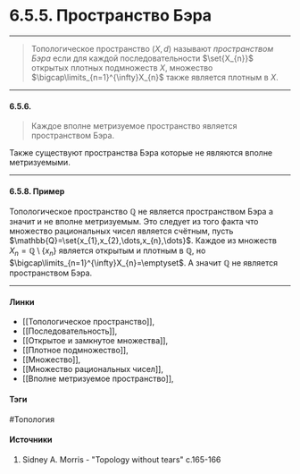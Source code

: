 # 6.5.5. Пространство Бэра
***
>Топологическое пространство $(X,d)$ называют *пространством Бэра* если для каждой последовательности $\set{X_{n}}$ открытых плотных подмножеств $X$, множество $\bigcap\limits_{n=1}^{\infty}X_{n}$ также является плотным в $X$.
***
#### 6.5.6. 
>Каждое вполне метризуемое пространство является пространством Бэра.

Также существуют пространства Бэра которые не являются вполне метризуемыми.
***
#### 6.5.8. Пример
Топологическое пространство $\mathbb{Q}$ не является пространством Бэра а значит и не вполне метризуемым. Это следует из того факта что множество рациональных чисел является счётным, пусть $\mathbb{Q}=\set{x_{1},x_{2},\dots,x_{n},\dots}$. Каждое из множеств $X_{n}=\mathbb{Q}\setminus\{x_{n}\}$ является открытым и плотным в $\mathbb{Q}$, но $\bigcap\limits_{n=1}^{\infty}X_{n}=\emptyset$. А значит $\mathbb{Q}$ не является пространством Бэра.
***
#### Линки
- [[Топологическое пространство]],
- [[Последовательность]],
- [[Открытое и замкнутое множества]],
- [[Плотное подмножество]],
- [[Множество]],
- [[Множество рациональных чисел]],
- [[Вполне метризуемое пространство]],
#### Тэги
 #Топология 
#### Источники
1. Sidney A. Morris - "Topology without tears" c.165-166